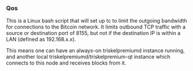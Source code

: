 ### Qos ###

This is a Linux bash script that will set up tc to limit the outgoing bandwidth for connections to the Bitcoin network. It limits outbound TCP traffic with a source or destination port of 8155, but not if the destination IP is within a LAN (defined as 192.168.x.x).

This means one can have an always-on triskelpremiumd instance running, and another local triskelpremiumd/triskelpremium-qt instance which connects to this node and receives blocks from it.
